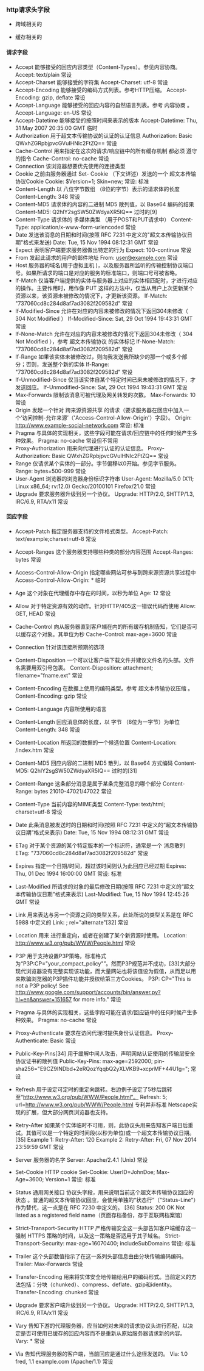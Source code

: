 ### http请求头字段
- 跨域相关的

- 缓存相关的


#### 请求字段
- Accept	能够接受的回应内容类型（Content-Types）。参见内容协商。	Accept: text/plain	常设
- Accept-Charset	能够接受的字符集	Accept-Charset: utf-8	常设
- Accept-Encoding	能够接受的编码方式列表。参考HTTP压缩。	Accept-Encoding: gzip, deflate	常设
- Accept-Language	能够接受的回应内容的自然语言列表。参考 内容协商 。	Accept-Language: en-US	常设
- Accept-Datetime	能够接受的按照时间来表示的版本	Accept-Datetime: Thu, 31 May 2007 20:35:00 GMT	临时
- Authorization	用于超文本传输协议的认证的认证信息	Authorization: Basic QWxhZGRpbjpvcGVuIHNlc2FtZQ==	常设
- Cache-Control	用来指定在这次的请求/响应链中的所有缓存机制 都必须 遵守的指令	Cache-Control: no-cache	常设
- Connection	该浏览器想要优先使用的连接类型
- Cookie	之前由服务器通过 Set- Cookie （下文详述）发送的一个 超文本传输协议Cookie	Cookie: $Version=1; Skin=new;	常设: 标准
- Content-Length	以 八位字节数组 （8位的字节）表示的请求体的长度	Content-Length: 348	常设
- Content-MD5	请求体的内容的二进制 MD5 散列值，以 Base64 编码的结果	Content-MD5: Q2hlY2sgSW50ZWdyaXR5IQ==	过时的[9]
- Content-Type	请求体的 多媒体类型 （用于POST和PUT请求中）	Content-Type: application/x-www-form-urlencoded	常设
- Date	发送该消息的日期和时间(按照 RFC 7231 中定义的"超文本传输协议日期"格式来发送)	Date: Tue, 15 Nov 1994 08:12:31 GMT	常设
- Expect	表明客户端要求服务器做出特定的行为	Expect: 100-continue	常设
- From	发起此请求的用户的邮件地址	From: user@example.com	常设
- Host	服务器的域名(用于虚拟主机 )，以及服务器所监听的传输控制协议端口号。如果所请求的端口是对应的服务的标准端口，则端口号可被省略。
- If-Match	仅当客户端提供的实体与服务器上对应的实体相匹配时，才进行对应的操作。主要作用时，用作像 PUT 这样的方法中，仅当从用户上次更新某个资源以来，该资源未被修改的情况下，才更新该资源。	If-Match: "737060cd8c284d8af7ad3082f209582d"	常设
- If-Modified-Since	允许在对应的内容未被修改的情况下返回304未修改（ 304 Not Modified ）	If-Modified-Since: Sat, 29 Oct 1994 19:43:31 GMT	常设
- If-None-Match	允许在对应的内容未被修改的情况下返回304未修改（ 304 Not Modified ），参考 超文本传输协议 的实体标记	If-None-Match: "737060cd8c284d8af7ad3082f209582d"	常设
- If-Range	如果该实体未被修改过，则向我发送我所缺少的那一个或多个部分；否则，发送整个新的实体	If-Range: "737060cd8c284d8af7ad3082f209582d"	常设
- If-Unmodified-Since	仅当该实体自某个特定时间已来未被修改的情况下，才发送回应。	If-Unmodified-Since: Sat, 29 Oct 1994 19:43:31 GMT	常设
- Max-Forwards	限制该消息可被代理及网关转发的次数。	Max-Forwards: 10	常设
- Origin	发起一个针对 跨来源资源共享 的请求（要求服务器在回应中加入一个‘访问控制-允许来源’（'Access-Control-Allow-Origin'）字段）。	Origin: http://www.example-social-network.com	常设: 标准
- Pragma	与具体的实现相关，这些字段可能在请求/回应链中的任何时候产生多种效果。	Pragma: no-cache	常设但不常用
- Proxy-Authorization	用来向代理进行认证的认证信息。	Proxy-Authorization: Basic QWxhZGRpbjpvcGVuIHNlc2FtZQ==	常设
- Range	仅请求某个实体的一部分。字节偏移以0开始。参见字节服务。	Range: bytes=500-999	常设
- User-Agent	浏览器的浏览器身份标识字符串	User-Agent: Mozilla/5.0 (X11; Linux x86_64; rv:12.0) Gecko/20100101 Firefox/21.0	常设
- Upgrade	要求服务器升级到另一个协议。	Upgrade: HTTP/2.0, SHTTP/1.3, IRC/6.9, RTA/x11	常设

#### 回应字段
- Accept-Patch	指定服务器支持的文件格式类型。	Accept-Patch: text/example;charset=utf-8	常设
- Accept-Ranges	这个服务器支持哪些种类的部分内容范围	Accept-Ranges: bytes	常设
- Access-Control-Allow-Origin	指定哪些网站可参与到跨来源资源共享过程中	Access-Control-Allow-Origin: *	临时
- Age	这个对象在代理缓存中存在的时间，以秒为单位	Age: 12	常设
- Allow	对于特定资源有效的动作。针对HTTP/405这一错误代码而使用	Allow: GET, HEAD	常设
- Cache-Control	向从服务器直到客户端在内的所有缓存机制告知，它们是否可以缓存这个对象。其单位为秒	Cache-Control: max-age=3600	常设
- Connection	针对该连接所预期的选项
- Content-Disposition	一个可以让客户端下载文件并建议文件名的头部。文件名需要用双引号包裹。	Content-Disposition: attachment; filename="fname.ext"	常设
- Content-Encoding	在数据上使用的编码类型。参考 超文本传输协议压缩 。	Content-Encoding: gzip	常设
- Content-Language	内容所使用的语言
- Content-Length	回应消息体的长度，以 字节 （8位为一字节）为单位	Content-Length: 348	常设
- Content-Location	所返回的数据的一个候选位置	Content-Location: /index.htm	常设
- Content-MD5	回应内容的二进制 MD5 散列，以 Base64 方式编码	Content-MD5: Q2hlY2sgSW50ZWdyaXR5IQ==	过时的[31]
- Content-Range	这条部分消息是属于某条完整消息的哪个部分	Content-Range: bytes 21010-47021/47022	常设
- Content-Type	当前内容的MIME类型	Content-Type: text/html; charset=utf-8	常设
- Date	此条消息被发送时的日期和时间(按照 RFC 7231 中定义的“超文本传输协议日期”格式来表示)	Date: Tue, 15 Nov 1994 08:12:31 GMT	常设
- ETag	对于某个资源的某个特定版本的一个标识符，通常是一个 消息散列	ETag: "737060cd8c284d8af7ad3082f209582d"	常设
- Expires	指定一个日期/时间，超过该时间则认为此回应已经过期	Expires: Thu, 01 Dec 1994 16:00:00 GMT	常设: 标准
- Last-Modified	所请求的对象的最后修改日期(按照 RFC 7231 中定义的“超文本传输协议日期”格式来表示)	Last-Modified: Tue, 15 Nov 1994 12:45:26 GMT	常设
- Link	用来表达与另一个资源之间的类型关系，此处所说的类型关系是在 RFC 5988 中定义的	Link: </feed>; rel="alternate"[32]	常设
- Location	用来 进行重定向，或者在创建了某个新资源时使用。	Location: http://www.w3.org/pub/WWW/People.html	常设
- P3P	用于支持设置P3P策略，标准格式为“P3P:CP="your_compact_policy"”。然而P3P规范并不成功，[33]大部分现代浏览器没有完整实现该功能，而大量网站也将该值设为假值，从而足以用来欺骗浏览器的P3P插件功能并授权给第三方Cookies。	P3P: CP="This is not a P3P policy! See http://www.google.com/support/accounts/bin/answer.py?hl=en&answer=151657 for more info."	常设
- Pragma	与具体的实现相关，这些字段可能在请求/回应链中的任何时候产生多种效果。	Pragma: no-cache	常设
- Proxy-Authenticate	要求在访问代理时提供身份认证信息。	Proxy-Authenticate: Basic	常设
- Public-Key-Pins[34]	用于缓解中间人攻击，声明网站认证使用的传输层安全协议证书的散列值	Public-Key-Pins: max-age=2592000; pin-sha256="E9CZ9INDbd+2eRQozYqqbQ2yXLVKB9+xcprMF+44U1g=";	常设
- Refresh	用于设定可定时的重定向跳转。右边例子设定了5秒后跳转至“http://www.w3.org/pub/WWW/People.html”。	Refresh: 5; url=http://www.w3.org/pub/WWW/People.html	专利并非标准
Netscape实现的扩展，但大部分网页浏览器也支持。

- Retry-After	如果某个实体临时不可用，则，此协议头用来告知客户端日后重试。其值可以是一个特定的时间段(以秒为单位)或一个超文本传输协议日期。 [35]
Example 1: Retry-After: 120
Example 2: Retry-After: Fri, 07 Nov 2014 23:59:59 GMT
常设

- Server	服务器的名字	Server: Apache/2.4.1 (Unix)	常设
- Set-Cookie	HTTP cookie	Set-Cookie: UserID=JohnDoe; Max-Age=3600; Version=1	常设: 标准
- Status	通用网关接口 协议头字段，用来说明当前这个超文本传输协议回应的 状态 。普通的超文本传输协议回应，会使用单独的“状态行”（"Status-Line"）作为替代，这一点是在 RFC 7230 中定义的。 [36]	Status: 200 OK	Not listed as a registered field name（页面存档备份，存于互联网档案馆）
- Strict-Transport-Security	HTTP 严格传输安全这一头部告知客户端缓存这一强制 HTTPS 策略的时间，以及这一策略是否适用于其子域名。	Strict-Transport-Security: max-age=16070400; includeSubDomains	常设: 标准
- Trailer	这个头部数值指示了在这一系列头部信息由由分块传输编码编码。	Trailer: Max-Forwards	常设
- Transfer-Encoding	用来将实体安全地传输给用户的编码形式。当前定义的方法包括：分块（chunked）、compress、deflate、gzip和identity。	Transfer-Encoding: chunked	常设
- Upgrade	要求客户端升级到另一个协议。	Upgrade: HTTP/2.0, SHTTP/1.3, IRC/6.9, RTA/x11	常设
- Vary	告知下游的代理服务器，应当如何对未来的请求协议头进行匹配，以决定是否可使用已缓存的回应内容而不是重新从原始服务器请求新的内容。	Vary: *	常设
- Via	告知代理服务器的客户端，当前回应是通过什么途径发送的。	Via: 1.0 fred, 1.1 example.com (Apache/1.1)	常设
